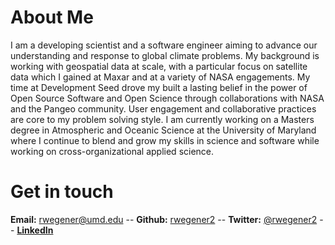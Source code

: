 # About Me

I am a developing scientist and a software engineer aiming to advance our understanding and response to global climate problems. My background is working with geospatial data at scale, with a particular focus on satellite data which I gained at Maxar and at a variety of NASA engagements. My time at Development Seed drove my built a lasting belief in the power of Open Source Software and Open Science through collaborations with NASA and the Pangeo community. User engagement and collaborative practices are core to my problem solving style. I am currently working on a Masters degree in Atmospheric and Oceanic Science at the University of Maryland where I continue to blend and grow my skills in science and software while working on cross-organizational applied science.

# Get in touch
**Email:** rwegener@umd.edu -- 
**Github:** [rwegener2](https://github.com/rwegener2) -- 
**Twitter:** [@rwegener2](https://twitter.com/rwegener2) -- 
**[LinkedIn](https://www.linkedin.com/in/rachelwegener/)**
